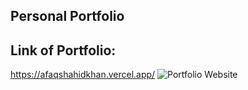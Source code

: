 
## Personal Portfolio

## Link of Portfolio:
https://afaqshahidkhan.vercel.app/
![Portfolio Website](https://i.ibb.co/WgPMpts/image.png)

